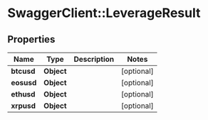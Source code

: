# SwaggerClient::LeverageResult

## Properties
Name | Type | Description | Notes
------------ | ------------- | ------------- | -------------
**btcusd** | **Object** |  | [optional] 
**eosusd** | **Object** |  | [optional] 
**ethusd** | **Object** |  | [optional] 
**xrpusd** | **Object** |  | [optional] 


